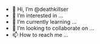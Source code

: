 - 👋 Hi, I’m @deathkillser
- 👀 I’m interested in ...
- 🌱 I’m currently learning ...
- 💞️ I’m looking to collaborate on ...
- 📫 How to reach me ...

<!---
deathkillser/deathkillser is a ✨ special ✨ repository because its `README.md` (this file) appears on your GitHub profile.
You can click the Preview link to take a look at your changes.
--->
